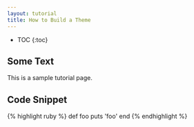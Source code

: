 ```yaml
---
layout: tutorial
title: How to Build a Theme
---
```


* TOC
{:toc}

## Some Text

This is a sample tutorial page.

## Code Snippet

{% highlight ruby %}
def foo
  puts 'foo'
end
{% endhighlight %}
